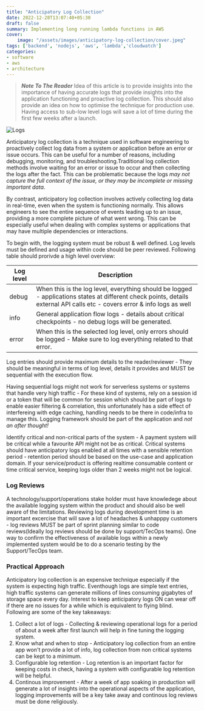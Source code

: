 ```yaml
---
title: "Anticipatory Log Collection"
date: 2022-12-28T13:07:40+05:30
draft: false
summary: Implementing long running lambda functions in AWS
cover:
    image: "/assets/images/anticipatory-log-collection/cover.jpeg"
tags: ['backend', 'nodejs', 'aws', 'lambda','cloudwatch']
categories:
- software
- aws
- architecture
---
```


> ***Note To The Reader*** Idea of this article is to provide insights into the importance of having accurate logs that provide insights into the application functioning and proactive log collection. This should also provide an idea on how to optimise the technique for production use. Having access to sub-low level logs will save a lot of time during the first few weeks after a launch.

![Logs](/assets/images/anticipatory-log-collection/cover.jpeg "Logs")

Anticipatory log collection is a technique used in software engineering to proactively collect log data from a system or application before an error or issue occurs. This can be useful for a number of reasons, including debugging, monitoring, and troubleshooting.Traditional log collection methods involve waiting for an error or issue to occur and then collecting the logs after the fact. This can be problematic because the logs *may not capture the full context of the issue, or they may be incomplete or missing important data*.

By contrast, anticipatory log collection involves actively collecting log data in real-time, even when the system is functioning normally. This allows engineers to see the entire sequence of events leading up to an issue, providing a more complete picture of what went wrong. This can be especially useful when dealing with complex systems or applications that may have multiple dependencies or interactions.

To begin with, the logging system must be robust & well defined. Log levels must be defined and usage within code should be peer reviewed. Following table should prorivde a high level overview:

| Log level | Description                                                                                                           |
|---------------|---------------------------------------------------------------------------------------------------------------------------|
| debug         | When this is the log level, everything should be logged - applications states at different check points, details external API calls etc - covers error & info logs as well |
| info          | General application flow logs - details about critical checkpoints - no debug logs will be generated.                                                       |
| error         | When this is the selected log level, only errors should be logged - Make sure to log everything related to that error.    |

Log entries should provide maximum details to the reader/reviewer - They should be meaningful in terms of log level, details it provides and MUST be sequential with the execution flow. 

Having sequential logs might not work for serverless systems or systems that handle very high traffic - For these kind of systems, rely on a session id or a token that will be common for session which should be part of logs to enable easier filtering & correlation, this unfortunately has a side effect of interfereing with edge caching, handling needs to be there in code/infra to manage this. Logging framework should be part of the application and *not an after thought!*

Identify critical and non-critical parts of the system - A payment system will be critical while a favourite API might not be as critical. Critical systems should have anticipatory logs enabled at all times with a sensible retention period - retention period should be based on the use-case and application domain. If your service/product is offering realtime consumable content or time critical service, keeping logs older than 2 weeks might not be logical.

### Log Reviews ###
A technology/support/operations stake holder must have knowledege about the available logging system within the product and should also be well aware of the limitations. Reviewing logs during development time is an important excercise that will save a lot of headaches & unhapppy customers - log reviews MUST be part of sprint planning similar to code reviews(Ideally log reviews should be done by support/TecOps teams). One way to confirm the effectiveness of available logs within a newly implemented system would be to do a scenario testing by the Support/TecOps team.

### Practical Approach ###
Anticipatory log collection is an expensive technique especially if the system is expecting high traffic. Eventhough logs are simple text entries, high traffic systems can generate millions of lines consuming gigabytes of storage space every day. Interest to keep anticipatory logs ON can wear off if there are no issues for a while which is equivalent to flying blind. Following are some of the key takeaways:

1. Collect a lot of logs - Collecting & reviewing operational logs for a period of about a week after first launch will help in fine tuning the logging system.
2. Know what and when to stop - Anticipatory log collection from an entire app won't provide a lot of info, log collection from non critical systems can be kept to a minimum.
3. Configurable log retention - Log retention is an important factor for keeping costs in check, having a system with configurable log retention will be helpful.
4. Continous improvement - After a week of app soaking in production will generate a lot of insights into the operational aspects of the application, logging improvements will be a key take away and continous log reviews must be done religiously.

